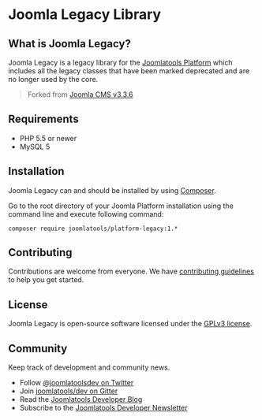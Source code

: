 # Joomla Legacy Library

## What is Joomla Legacy?

Joomla Legacy is a legacy library for the [Joomlatools Platform] which includes all the legacy classes that have been 
marked deprecated and are no longer used by the core.

> Forked from [Joomla CMS v3.3.6](https://github.com/joomla/joomla-cms/releases/tag/3.3.6)

## Requirements

- PHP 5.5 or newer
- MySQL 5

## Installation

Joomla Legacy can and should be installed by using [Composer](https://getcomposer.org/). 

Go to the root directory of your Joomla Platform installation using the command line and execute following command:

```
composer require joomlatools/platform-legacy:1.*
```

## Contributing

Contributions are welcome from everyone. We have [contributing guidelines](CONTRIBUTING.md) to help you get started.

## License 

Joomla Legacy is open-source software licensed under the [GPLv3 license](LICENSE.txt).

## Community

Keep track of development and community news.

* Follow [@joomlatoolsdev on Twitter](https://twitter.com/joomlatoolsdev)
* Join [joomlatools/dev on Gitter](http://gitter.im/joomlatools/dev)
* Read the [Joomlatools Developer Blog](http://www.joomlatools.com/developer/blog/)
* Subscribe to the [Joomlatools Developer Newsletter](http://www.joomlatools.com/developer/newsletter/)

[Joomlatools Platform]: http://www.joomlatools.com/developer/platform/
